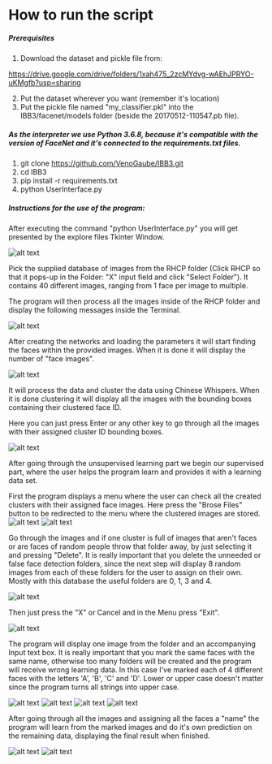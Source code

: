 # How to run the script  

##### Prerequisites

1. Download the dataset and pickle file from:

https://drive.google.com/drive/folders/1xah475_2zcMYdvg-wAEhJPRYO-uKMgfb?usp=sharing

2. Put the dataset wherever you want (remember it's location)
3. Put the pickle file named "my_classifier.pkl" into the IBB3/facenet/models folder (beside the 20170512-110547.pb file).  
  
##### As the interpreter we use Python 3.6.8, because it's compatible with the version of FaceNet and it's connected to the requirements.txt files.  
    
1.  git clone https://github.com/VenoGaube/IBB3.git  
2.  cd IBB3  
3.  pip install -r requirements.txt  
4.  python UserInterface.py  

##### Instructions for the use of the program:

After executing the command "python UserInterface.py" you will get presented by the explore files Tkinter Window.

![alt text](images/1.%20Korak.PNG)

Pick the supplied database of images from the RHCP folder (Click RHCP so that it pops-up in the Folder: "X" input field and click "Select Folder"). It contains 40 different images, ranging from 1 face per image to multiple.


The program will then process all the images inside of the RHCP folder and display the following messages inside the Terminal.

![alt text](images/2.%20Korak.PNG)

After creating the networks and loading the parameters it will start finding the faces within the provided images.
When it is done it will display the number of "face images".

![alt text](images/3.%20Korak.PNG)

It will process the data and cluster the data using Chinese Whispers. When it is done clustering it will display all the images with the 
bounding boxes containing their clustered face ID. 

Here you can just press Enter or any other key to go through all the images with their assigned
cluster ID bounding boxes.

![alt text](images/4.%20Korak.PNG)

After going through the unsupervised learning part we begin our supervised part, where the
user helps the program learn and provides it with a learning data set.

First the program displays a menu where the user can check all the created clusters with their assigned face images.
Here press the "Brose Files" button to be redirected to the menu where the clustered images are stored.
![alt text](images/5.%20Korak.PNG)
![alt text](images/6.%20Korak.PNG)

Go through the images and if one cluster is full of images that aren't faces or are faces of random people throw that folder away, by just selecting it and pressing "Delete".
It is really important that you delete the unneeded or false face detection folders, since the next step
will display 8 random images from each of these folders for the user to assign on their own. Mostly with this database the useful folders are 0, 1, 3 and 4. 

![alt text](images/7.%20Korak.PNG)

Then just press the "X" or Cancel and in the Menu press "Exit".

![alt text](images/5.%20Korak.PNG)

The program will display one image from the folder and an accompanying Input text box.
It is really important that you mark the same faces with the same name, otherwise too many
folders will be created and the program will receive wrong learning data.
In this case I've marked each of 4 different faces with the letters 'A', 'B', 'C' and 'D'.
Lower or upper case doesn't matter since the program turns all strings into upper case.


![alt text](images/9.%20Korak.PNG)
![alt text](images/9.%20KorakB.PNG)
![alt text](images/9.%20KorakC.PNG)
![alt text](images/9.%20KorakD.PNG)

After going through all the images and assigning all the faces a "name" the program
will learn from the marked images and do it's own prediction on the remaining data, displaying
the final result when finished.

![alt text](images/10.%20Korak.PNG)
![alt text](images/10.%20Korak2.PNG)